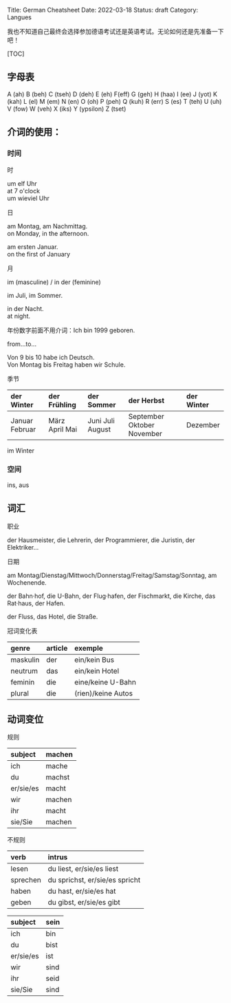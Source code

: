 Title: German Cheatsheet
Date: 2022-03-18
Status: draft
Category: Langues

我也不知道自己最终会选择参加德语考试还是英语考试。无论如何还是先准备一下吧！

[TOC]

## 字母表

A (ah) B (beh) C (tseh) D (deh) E (eh) F(eff) G (geh) H (haa) I (ee) J (yot) K (kah) L (el) M (em) N (en) O (oh) P (peh) Q (kuh) R (err) S (es) T (teh) U (uh) V (fow) W (veh) X (iks) Y (ypsilon) Z (tset)

## 介词的使用：

### 时间

时

um elf Uhr  
at 7 o'clock  
um wieviel Uhr

日

am Montag, am Nachmittag.  
on Monday, in the afternoon. 

am ersten Januar.  
on the first of January

月

im (masculine) / in der (feminine)

im Juli, im Sommer.

in der Nacht.  
at night.

年份数字前面不用介词：Ich bin 1999 geboren. 

from...to...

Von 9 bis 10 habe ich Deutsch.  
Von Montag bis Freitag haben wir Schule.

季节

| der Winter     | der Frühling   | der Sommer       | der Herbst                 | der Winter |
| :------------- | :------------- | :--------------- | :------------------------- | :--------- |
| Januar Februar | März April Mai | Juni Juli August | September Oktober November | Dezember   |

im Winter

### 空间

ins, aus

## 词汇

职业

der Hausmeister, die Lehrerin, der Programmierer, die Juristin, der Elektriker...

日期

am Montag/Dienstag/Mittwoch/Donnerstag/Freitag/Samstag/Sonntag, am Wochenende. 

der Bahn·hof, die U-Bahn, der Flug·hafen, der Fischmarkt, die Kirche, das Rat·haus, der Hafen. 

der Fluss, das Hotel, die Straße. 

冠词变化表

| genre    | article | exemple            |
| :------- | :------ | :----------------- |
| maskulin | der     | ein/kein Bus       |
| neutrum  | das     | ein/kein Hotel     |
| feminin  | die     | eine/keine U-Bahn  |
| plural   | die     | (rien)/keine Autos |

## 动词变位

规则

| subject   | machen |
| :-------- | :----- |
| ich       | mache  |
| du        | machst |
| er/sie/es | macht  |
| wir       | machen |
| ihr       | macht  |
| sie/Sie   | machen |

不规则

| verb     | intrus                         |
| :------- | :----------------------------- |
| lesen    | du liest, er/sie/es liest      |
| sprechen | du sprichst, er/sie/es spricht |
| haben    | du hast, er/sie/es hat         |
| geben    | du gibst, er/sie/es gibt       |

| subject   | sein |
| :-------- | :--- |
| ich       | bin  |
| du        | bist |
| er/sie/es | ist  |
| wir       | sind |
| ihr       | seid |
| sie/Sie   | sind |
